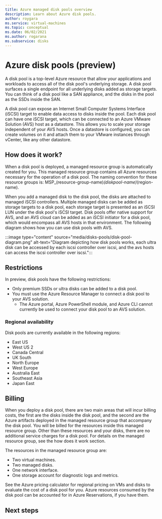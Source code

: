 ```yaml
---
title: Azure managed disk pools overview
description: Learn about Azure disk pools.
author: roygara
ms.service: virtual-machines
ms.topic: conceptual
ms.date: 06/02/2021
ms.author: rogarana
ms.subservice: disks
---
```


# Azure disk pools (preview)

A disk pool is a top-level Azure resource that allow your applications and workloads to access all of the disk pool's underlying storage. A disk pool surfaces a single endpoint for all underlying disks added as storage targets. You can think of a disk pool like a SAN appliance, and the disks in the pool as the SSDs inside the SAN.

A disk pool can expose an Internet Small Computer Systems Interface (iSCSI) target to enable data access to disks inside the pool. Each disk pool can have one iSCSI target, which can be connected to an Azure VMware Solution (AVS) host as a datastore. This allows you to scale your storage independent of your AVS hosts. Once a datastore is configured, you can create volumes on it and attach them to your VMware instances through vCenter, like any other datastore.

## How does it work?

When a disk pool is deployed, a managed resource group is automatically created for you. This managed resource group contains all Azure resources necessary for the operation of a disk pool. The naming convention for these resource groups is: MSP_(resource-group-name)_(diskpool-name)_(region-name).

When you add a managed disk to the disk pool, the disks are attached to managed iSCSI controllers. Multiple managed disks can be added as storage targets to a disk pool, each storage target is presented as an iSCSI LUN under the disk pool's iSCSI target. Disk pools offer native support for AVS, and an AVS cloud can be added as an iSCSI initiator for a disk pool, which would encompass all AVS hosts in that environment. The following diagram shows how you can use disk pools with AVS.

:::image type="content" source="media/disks-pools/disk-pool-diagram.png" alt-text="Diagram depicting how disk pools works, each ultra disk can be accessed by each iscsi controller over iscsi, and the avs hosts can access the iscsi controller over iscsi.":::

## Restrictions

In preview, disk pools have the following restrictions:

- Only premium SSDs or ultra disks can be added to a disk pool.
- You must use the Azure Resource Manager to connect a disk pool to your AVS solution.
    - The Azure portal, Azure PowerShell module, and Azure CLI cannot currently be used to connect your disk pool to an AVS solution.

### Regional availability

Disk pools are currently available in the following regions:

- East US
- West US 2
- Canada Central
- UK South
- North Europe
- West Europe
- Australia East
- Southeast Asia
- Japan East

## Billing

When you deploy a disk pool, there are two main areas that will incur billing costs, the first are the disks inside the disk pool, and the second are the Azure artifacts deployed in the managed resource group that accompany the disk pool. You will be billed for the resources inside this managed resource group. Other than these resources and your disks, there are no additional service charges for a disk pool. For details on the managed resource group, see the how does it work section. 

The resources in the managed resource group are:

- Two virtual machines.
- Two managed disks.
- One network interface.
- One storage account for diagnostic logs and metrics.

See the Azure pricing calculator for regional pricing on VMs and disks to evaluate the cost of a disk pool for you. Azure resources consumed by the disk pool can be accounted for in Azure Reservations, if you have them.


## Next steps


